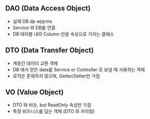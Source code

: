 ## DAO (Data Access Object)
- 실제 DB dp wjqrms
- Service 와 DB를 연결
- DB 테이블 내의 Column 만을 속성으로 가지는 클래스

## DTO (Data Transfer Object)
- 계층간 데이터 교환 객체
- DB 에서 얻은 data를 Service or Controller 로 보낼 때 사용하는 객체
- 로직은 존재하지 않으며, Getter/Setter만 가짐

## VO (Value Object)
- DTO 와 비슷, but ReadOnly 속성만 가짐
- 특정 비즈니스를 담는 객체 (DTO 와 차이점)
